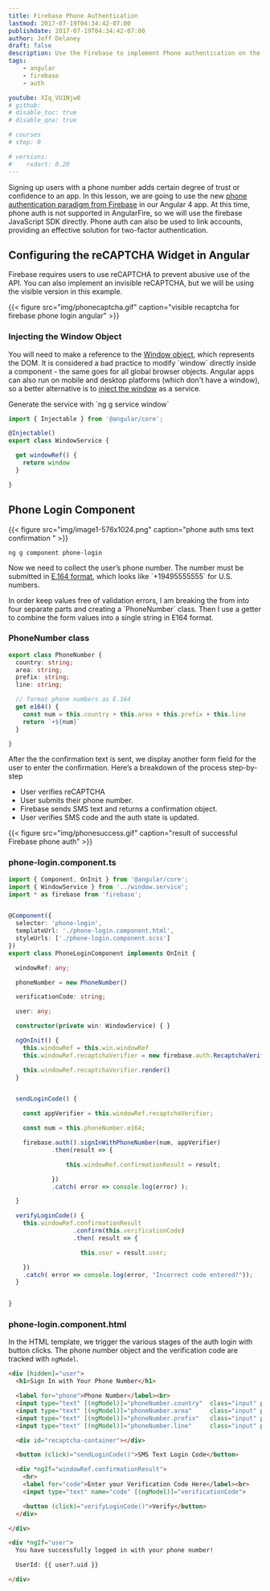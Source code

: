 ```yaml
---
title: Firebase Phone Authentication
lastmod: 2017-07-19T04:34:42-07:00
publishdate: 2017-07-19T04:34:42-07:00
author: Jeff Delaney
draft: false
description: Use the Firebase to implement Phone authentication on the web. 
tags: 
    - angular
    - firebase
    - auth

youtube: XIq_VU1Njw0
# github: 
# disable_toc: true
# disable_qna: true

# courses
# step: 0

# versions:
#    rxdart: 0.20
---
```


<p>Signing up users with a phone number adds certain degree of trust or confidence to an app. In this lesson, we are going to use the new <a href="https://firebase.google.com/docs/auth/web/phone-auth">phone authentication paradigm from Firebase</a> in our Angular 4 app. At this time, phone auth is not supported in AngularFire, so we will use the firebase JavaScript SDK directly. Phone auth can also be used to link accounts, providing an effective solution for two-factor authentication. </p>

## Configuring the reCAPTCHA Widget in Angular

<p>Firebase requires users to use reCAPTCHA to prevent abusive use of the API. You can also implement an invisible reCAPTCHA, but we will be using the visible version in this example. </p>


{{< figure src="img/phonecaptcha.gif" caption="visible recaptcha for firebase phone login angular" >}}

### Injecting the Window Object

<p>You will need to make a reference to the <a href="https://developer.mozilla.org/en-US/docs/Web/API/Window">Window object</a>, which represents the DOM. It is considered a bad practice to modify `window` directly inside a component - the same goes for all global browser objects. Angular apps can also run on mobile and desktop platforms (which don't have a window), so a better alternative is to <a href="https://juristr.com/blog/2016/09/ng2-get-window-ref/">inject the window</a> as a service. </p>

<p>Generate the service with `ng g service window`</p>

```typescript
import { Injectable } from '@angular/core';

@Injectable()
export class WindowService {

  get windowRef() {
    return window
  }

}

```

## Phone Login Component

{{< figure src="img/image1-576x1024.png" caption="phone auth sms text confirmation " >}}

```shell
ng g component phone-login
```

<p>Now we need to collect the user’s phone number. The number must be submitted in <a href="https://en.wikipedia.org/wiki/E.164">E.164 format</a>, which looks like `+19495555555` for U.S. numbers. </p>

<p>In order keep values free of validation errors, I am breaking the from into four separate parts and creating a `PhoneNumber` class. Then I use a getter to combine the form values into a single string in E164 format. </p>

### PhoneNumber class

```typescript
export class PhoneNumber {
  country: string;
  area: string;
  prefix: string;
  line: string;

  // format phone numbers as E.164
  get e164() {
    const num = this.country + this.area + this.prefix + this.line
    return `+${num}`
  }

}
```

<p>After the the confirmation text is sent, we display another form field for the user to enter the confirmation. Here’s a breakdown of the process step-by-step</p>

- User verifies reCAPTCHA
- User submits their phone number.
- Firebase sends SMS text and returns a confirmation object.
- User verifies SMS code and the auth state is updated.


{{< figure src="img/phonesuccess.gif" caption="result of successful Firebase phone auth" >}}


### phone-login.component.ts

```typescript
import { Component, OnInit } from '@angular/core';
import { WindowService } from '../window.service';
import * as firebase from 'firebase';


@Component({
  selector: 'phone-login',
  templateUrl: './phone-login.component.html',
  styleUrls: ['./phone-login.component.scss']
})
export class PhoneLoginComponent implements OnInit {

  windowRef: any;

  phoneNumber = new PhoneNumber()

  verificationCode: string;

  user: any;

  constructor(private win: WindowService) { }

  ngOnInit() {
    this.windowRef = this.win.windowRef
    this.windowRef.recaptchaVerifier = new firebase.auth.RecaptchaVerifier('recaptcha-container')

    this.windowRef.recaptchaVerifier.render()
  }


  sendLoginCode() {

    const appVerifier = this.windowRef.recaptchaVerifier;

    const num = this.phoneNumber.e164;

    firebase.auth().signInWithPhoneNumber(num, appVerifier)
            .then(result => {

                this.windowRef.confirmationResult = result;

            })
            .catch( error => console.log(error) );

  }

  verifyLoginCode() {
    this.windowRef.confirmationResult
                  .confirm(this.verificationCode)
                  .then( result => {

                    this.user = result.user;

    })
    .catch( error => console.log(error, "Incorrect code entered?"));
  }


}
```

### phone-login.component.html

In the HTML template, we trigger the various stages of the auth login with button clicks. The phone number object and the verification code are tracked with `ngModel`.


```html
<div [hidden]="user">
  <h1>Sign In with Your Phone Number</h1>

  <label for="phone">Phone Number</label><br>
  <input type="text" [(ngModel)]="phoneNumber.country"  class="input" placeholder="1"    maxlength="2">
  <input type="text" [(ngModel)]="phoneNumber.area"     class="input" placeholder="949"  maxlength="3">
  <input type="text" [(ngModel)]="phoneNumber.prefix"   class="input" placeholder="555"  maxlength="3">
  <input type="text" [(ngModel)]="phoneNumber.line"     class="input" placeholder="5555" maxlength="4">

  <div id="recaptcha-container"></div>

  <button (click)="sendLoginCode()">SMS Text Login Code</button>

  <div *ngIf="windowRef.confirmationResult">
    <hr>
    <label for="code">Enter your Verification Code Here</label><br>
    <input type="text" name="code" [(ngModel)]="verificationCode">

    <button (click)="verifyLoginCode()">Verify</button>
  </div>

</div>

<div *ngIf="user">
  You have successfully logged in with your phone number!

  UserId: {{ user?.uid }}

</div>
```